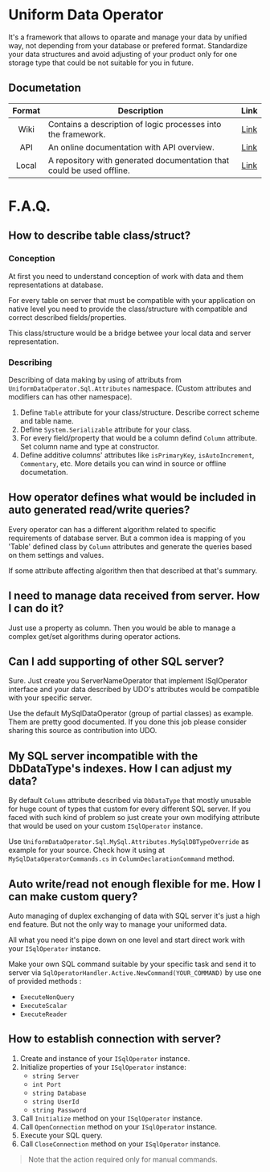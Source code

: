 ﻿# Uniform Data Operator
It's a framework that allows to oparate and manage your data by unified way, not depending from your database or prefered format. Standardize your data structures and avoid adjusting of your product only for one storage type that could be not suitable for you in future.

## Documetation
| Format | Description | Link |
| :---: | --- | :---: |
| Wiki | Contains a description of logic processes into the framework. | [Link](https://github.com/ElbyFross/uniform-data-operator/wiki) |
| API | An online documentation with API overview. | [Link](https://elbyfross.github.io/udo-docs/) |
| Local | A repository with generated documentation that could be used offline. | [Link](https://github.com/ElbyFross/udo-docs) |

# F.A.Q.
## How to describe table class/struct?
### Conception
At first you need to understand conception of work with data and them representations at database.

For every table on server that must be compatible with your application on native level you need to provide the 
class/structure with compatible and correct described fields/properties.

This class/structure would be a bridge betwee your local data and server representation.

### Describing
Describing of data making by using of attributs from `UniformDataOperator.Sql.Attributes` namespace. 
(Custom attributes and modifiers can has other namespace).

1. Define `Table` attribute for your class/structure. Describe correct scheme and table name.
2. Define `System.Serializable` attribute for your class.
3. For every field/property that would be a column defind `Column` attribute. Set column name and type at constructor.
4. Define additive columns' attributes like `isPrimaryKey`, `isAutoIncrement`, `Commentary`, etc. More details you can wind in source or offline documetation.

## How operator defines what would be included in auto generated read/write queries?
Every operator can has a different algorithm related to specific requirements of database server.
But a common idea is mapping of you 'Table' defined class by `Column` attributes and generate the queries based on them settings and values.

If some attribute affecting algorithm then that described at that's summary.

## I need to manage data received from server. How I can do it?
Just use a property as column. Then you would be able to manage a complex get/set algorithms during operator actions.

## Can I add supporting of other SQL server?
Sure. Just create you ServerNameOperator that implement ISqlOperator interface and your data described by UDO's attributes would be
compatible with your specific server.

Use the default MySqlDataOperator (group of partial classes) as example. Them are pretty good documented.
If you done this job please consider sharing this source as contribution into UDO.

## My SQL server incompatible with the DbDataType's indexes. How I can adjust my data?
By default `Column` attribute described via `DbDataType` that mostly unusable for huge count of types that custom for every different SQL server.
If you faced with such kind of problem so just create your own modifying attribute that would be used on your custom `ISqlOperator` instance.

Use `UniformDataOperator.Sql.MySql.Attributes.MySqlDBTypeOverride` as example for your source. 
Check how it using at `MySqlDataOperatorCommands.cs` in  `ColumnDeclarationCommand` method.

## Auto write/read not enough flexible for me. How I can make custom query?
Auto managing of duplex exchanging of data with SQL server it's just a high end feature.
But not the only way to manage your uniformed data.

All what you need it's pipe down on one level and start direct work with your `ISqlOperator` instance.

Make your own SQL command suitable by your specific task and send it to server via `SqlOperatorHandler.Active.NewCommand(YOUR_COMMAND)` by use one of provided methods :
- `ExecuteNonQuery`
- `ExecuteScalar`
- `ExecuteReader`

## How to establish connection with server?
1. Create and instance of your `ISqlOperator` instance. 
2.  Initialize properties of your `ISqlOperator` instance:
	- `string Server`
	- `int Port`
	- `string Database`
	- `string UserId`
	- `string Password`
3. Call `Initialize` method on your `ISqlOperator` instance.
4. Call `OpenConnection` method on your `ISqlOperator` instance.
5. Execute your SQL query.
6. Call `CloseConnection` method on your `ISqlOperator` instance.

> Note that the action required only for manual commands. 
